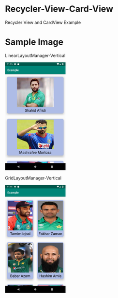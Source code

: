 # Recycler-View-Card-View
Recycler View and CardView Example


<h1>Sample Image</h1>

<p>LinearLayoutManager-Vertical</p>
<img src="img/p1.png" width = "200">

<p>GridLayoutManager-Vertical</p>
<img src="img/p2.png" width = "200">
